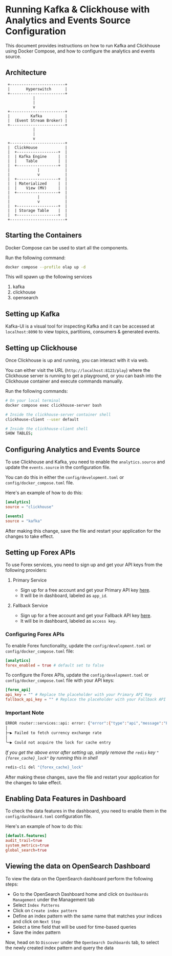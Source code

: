 # Running Kafka & Clickhouse with Analytics and Events Source Configuration

This document provides instructions on how to run Kafka and Clickhouse using Docker Compose, and how to configure the analytics and events source.

## Architecture
     +------------------------+
     |       Hyperswitch      |
     +------------------------+
                |
                |
                v
     +------------------------+
     |         Kafka          |
     |  (Event Stream Broker) |
     +------------------------+
                |
                |
                v
     +------------------------+
     |  ClickHouse            |
     |  +------------------+  |
     |  | Kafka Engine     |  |
     |  |    Table         |  |
     |  +------------------+  |
     |            |           |
     |            v           |
     |  +------------------+  |
     |  | Materialized     |  |
     |  |    View (MV)     |  |
     |  +------------------+  |
     |            |           |
     |            v           |
     |  +------------------+  |
     |  | Storage Table    |  |
     |  +------------------+  |
     +------------------------+


## Starting the Containers

Docker Compose can be used to start all the components.

Run the following command:

```bash
docker compose --profile olap up -d
```
This will spawn up the following services
1. kafka
2. clickhouse
3. opensearch

## Setting up Kafka

Kafka-UI is a visual tool for inspecting Kafka and it can be accessed at `localhost:8090` to view topics, partitions, consumers & generated events.

## Setting up Clickhouse

Once Clickhouse is up and running, you can interact with it via web.

You can either visit the URL (`http://localhost:8123/play`) where the Clickhouse server is running to get a playground, or you can bash into the Clickhouse container and execute commands manually.

Run the following commands:

```bash
# On your local terminal
docker compose exec clickhouse-server bash

# Inside the clickhouse-server container shell
clickhouse-client --user default

# Inside the clickhouse-client shell
SHOW TABLES;
```

## Configuring Analytics and Events Source

To use Clickhouse and Kafka, you need to enable the `analytics.source` and update the `events.source` in the configuration file.

You can do this in either the `config/development.toml` or `config/docker_compose.toml` file.

Here's an example of how to do this:

```toml
[analytics]
source = "clickhouse"

[events]
source = "kafka"
```

After making this change, save the file and restart your application for the changes to take effect.

## Setting up Forex APIs

To use Forex services, you need to sign up and get your API keys from the following providers:

1. Primary Service 
   - Sign up for a free account and get your Primary API key [here](https://openexchangerates.org/).
   - It will be in dashboard, labeled as `app_id`.

2. Fallback Service
   - Sign up for a free account and get your Fallback API key [here](https://apilayer.com/marketplace/exchangerate_host-api).
   - It will be in dashboard, labeled as `access key`.

### Configuring Forex APIs
To enable Forex functionality, update the `config/development.toml` or `config/docker_compose.toml` file:

```toml
[analytics]
forex_enabled = true # default set to false 
```

To configure the Forex APIs, update the `config/development.toml` or `config/docker_compose.toml` file with your API keys:

```toml
[forex_api]
api_key = "" # Replace the placeholder with your Primary API Key
fallback_api_key = "" # Replace the placeholder with your Fallback API Key 
```
### Important Note
```bash
ERROR router::services::api: error: {"error":{"type":"api","message":"Failed to fetch currency exchange rate","code":"HE_00"}}
│
├─▶ Failed to fetch currency exchange rate
│
╰─▶ Could not acquire the lock for cache entry
```

_If you get the above error after setting up, simply remove the `redis` key `"{forex_cache}_lock"` by running this in shell_

```bash
redis-cli del "{forex_cache}_lock"
```

After making these changes, save the file and restart your application for the changes to take effect.

## Enabling Data Features in Dashboard

To check the data features in the dashboard, you need to enable them in the `config/dashboard.toml` configuration file.

Here's an example of how to do this:

```toml
[default.features]
audit_trail=true
system_metrics=true
global_search=true
```

## Viewing the data on OpenSearch Dashboard

To view the data on the OpenSearch dashboard perform the following steps:

- Go to the OpenSearch Dashboard home and click on `Dashboards Management` under the Management tab
- Select `Index Patterns`
- Click on `Create index pattern`
- Define an index pattern with the same name that matches your indices and click on `Next Step`
- Select a time field that will be used for time-based queries
- Save the index pattern

Now, head on to `Discover` under the `OpenSearch Dashboards` tab, to select the newly created index pattern and query the data
